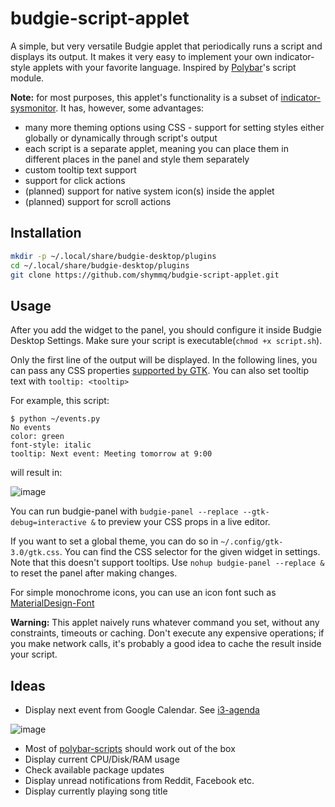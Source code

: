 # budgie-script-applet

A simple, but very versatile Budgie applet that periodically runs a script and displays its output.
It makes it very easy to implement your own indicator-style applets with your favorite language.
Inspired by [Polybar](https://github.com/polybar/polybar)'s script module.

**Note:** for most purposes, this applet's functionality is a subset of [indicator-sysmonitor](https://github.com/fossfreedom/indicator-sysmonitor). It has, however, some advantages:

- many more theming options using CSS - support for setting styles either globally or dynamically through script's output
- each script is a separate applet, meaning you can place them in different places in the panel and style them separately
- custom tooltip text support
- support for click actions
- (planned) support for native system icon(s) inside the applet
- (planned) support for scroll actions

## Installation

```bash
mkdir -p ~/.local/share/budgie-desktop/plugins
cd ~/.local/share/budgie-desktop/plugins
git clone https://github.com/shymmq/budgie-script-applet.git
```

## Usage

After you add the widget to the panel, you should configure it inside Budgie Desktop Settings. Make sure your script is executable(`chmod +x script.sh`).

Only the first line of the output will be displayed. In the following lines, you can pass any CSS properties [supported by GTK](https://developer.gnome.org/gtk3/stable/chap-css-properties.html). You can also set tooltip text with `tooltip: <tooltip>`

For example, this script:

```shell
$ python ~/events.py
No events
color: green
font-style: italic
tooltip: Next event: Meeting tomorrow at 9:00
```

will result in:

![image](https://user-images.githubusercontent.com/8517017/103217110-12e56b80-4918-11eb-827f-bde5590489c7.png)

You can run budgie-panel with `budgie-panel --replace --gtk-debug=interactive &` to preview your CSS props in a live editor.

If you want to set a global theme, you can do so in `~/.config/gtk-3.0/gtk.css`. You can find the CSS selector for the given widget in settings. Note that this doesn't support tooltips. Use `nohup budgie-panel --replace &` to reset the panel after making changes.

For simple monochrome icons, you can use an icon font such as [MaterialDesign-Font](https://github.com/Templarian/MaterialDesign-Font)

**Warning:** This applet naively runs whatever command you set, without any constraints, timeouts or caching. Don't execute any expensive operations; if you make network calls, it's probably a good idea to cache the result inside your script.

## Ideas

- Display next event from Google Calendar. See [i3-agenda](https://github.com/rosenpin/i3-agenda)

![image](https://user-images.githubusercontent.com/8517017/103033712-609e5480-4563-11eb-8976-92e4ed986880.png)

- Most of [polybar-scripts](https://github.com/polybar/polybar-scripts) should work out of the box
- Display current CPU/Disk/RAM usage
- Check available package updates
- Display unread notifications from Reddit, Facebook etc.
- Display currently playing song title
